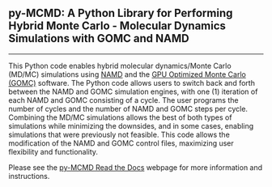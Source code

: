 ## py-MCMD: A Python Library for Performing  Hybrid Monte Carlo - Molecular Dynamics Simulations with GOMC and NAMD 
--------

This Python code enables hybrid molecular dynamics/Monte Carlo (MD/MC) simulations using [NAMD](https://www.ks.uiuc.edu/Research/namd/) and the [GPU Optimized Monte Carlo (GOMC)](http://gomc.eng.wayne.edu) software.
The Python code allows users to switch back and forth between the NAMD and GOMC simulation engines, with one (1) iteration of each NAMD and GOMC consisting of a cycle.  The user programs the number of cycles and the number of NAMD and GOMC steps per cycle.  Combining the MD/MC simulations allows the best of both types of simulations while minimizing the downsides, and in some cases, enabling simulations that were previously not feasible. This code allows the modification of the NAMD and GOMC control files, maximizing user flexibility and functionality.

Please see the [py-MCMD Read the Docs](https://py-mcmd.readthedocs.io/en/latest/) webpage for more information and instructions.
